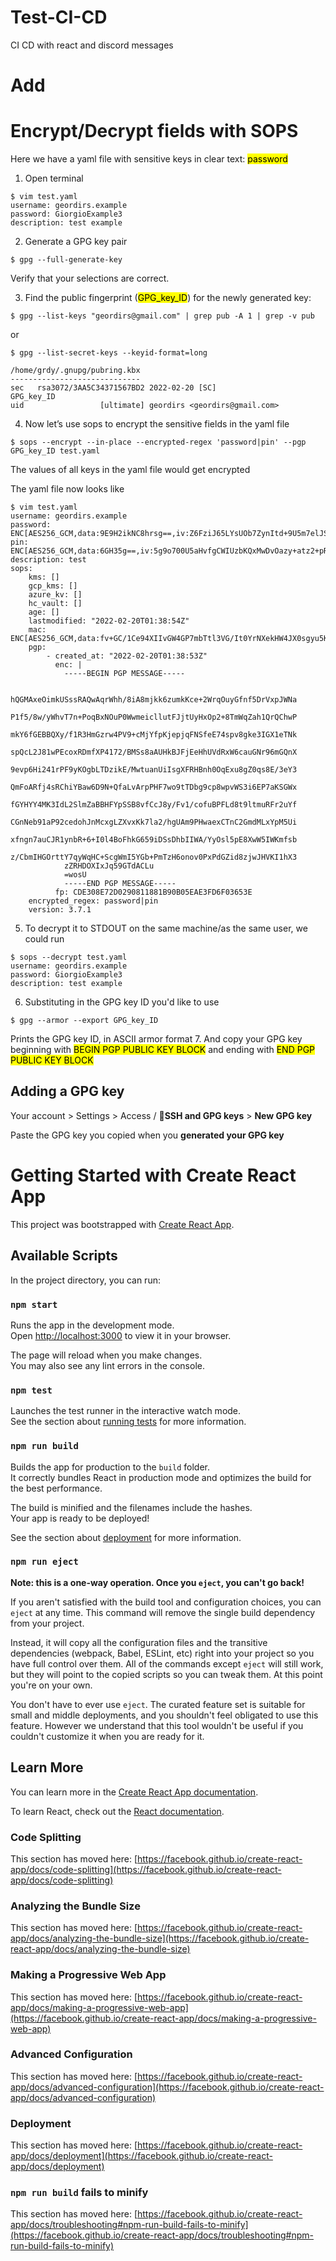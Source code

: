 # Test-CI-CD
CI CD with react and discord messages
# Add 
# Encrypt/Decrypt fields with SOPS

Here we have a yaml file with sensitive keys in clear text: <mark>password</mark>

1. Open terminal

```
$ vim test.yaml
username: geordirs.example
password: GiorgioExample3
description: test example
```
2. Generate a GPG key pair
```
$ gpg --full-generate-key
```
Verify that your selections are correct.

3. Find the public fingerprint (<mark>GPG_key_ID</mark>) for the newly generated key:
```
$ gpg --list-keys "geordirs@gmail.com" | grep pub -A 1 | grep -v pub
```
or 
```
$ gpg --list-secret-keys --keyid-format=long
```
```
/home/grdy/.gnupg/pubring.kbx
-----------------------------
sec   rsa3072/3AA5C34371567BD2 2022-02-20 [SC]
GPG_key_ID
uid                 [ultimate] geordirs <geordirs@gmail.com>
```

4. Now let’s use sops to encrypt the sensitive fields in the yaml file

```
$ sops --encrypt --in-place --encrypted-regex 'password|pin' --pgp GPG_key_ID test.yaml
```
The values of all keys in the yaml file would get encrypted

The yaml file now looks like
```
$ vim test.yaml
username: geordirs.example
password: ENC[AES256_GCM,data:9E9H2ikNC8hrsg==,iv:Z6FziJ65LYsUOb7ZynItd+9U5m7elJSAJAYCq6uUBRw=,tag:mtpbYLGAEBt/8DuiJkzNbg==,type:str]
pin: ENC[AES256_GCM,data:6GH35g==,iv:5g9o700U5aHvfgCWIUzbKQxMwDvOazy+atz2+pRTX2g=,tag:6T7bN99xO9adlcgIDQt3dg==,type:str]
description: test
sops:
    kms: []
    gcp_kms: []
    azure_kv: []
    hc_vault: []
    age: []
    lastmodified: "2022-02-20T01:38:54Z"
    mac: ENC[AES256_GCM,data:fv+GC/1Ce94XIIvGW4GP7mbTtl3VG/It0YrNXekHW4JX0sgyu5KQa/o6pMjTuyd7YFe/JLRiTq9ar9y+1kStUp6NjM3lftSxuf4kggbM1klzyit5gjeTKztcfVKtbH1puQEZPn6xiWpLhRCPuCh4rUN9F9QuK+ZHZxaiUxbOo9s=,iv:/t9tsi6jgtd99HiO/hJxJM/nwBJpiy5sTR1CdjtBqYo=,tag:F9vX2xRlUhZ4Z0dSBqE6mQ==,type:str]
    pgp:
        - created_at: "2022-02-20T01:38:53Z"
          enc: |
            -----BEGIN PGP MESSAGE-----

            hQGMAxeOimkUSssRAQwAqrWhh/8iA8mjkk6zumkKce+2WrqOuyGfnf5DrVxpJWNa
            P1f5/8w/yWhvT7n+PoqBxNOuP0WwmeicllutFJjtUyHxOp2+8TmWqZah1QrQChwP
            mkY6fGEBBQXy/f1R3HmGzrw4PV9+cMjYfpKjepjqFNSfeE74spv8gke3IGX1eTNk
            spQcL2J81wPEcoxRDmfXP4172/BMSs8aAUHkBJFjEeHhUVdRxW6cauGNr96mGQnX
            9evp6Hi241rPF9yKOgbLTDzikE/MwtuanUiIsgXFRHBnh0OqExu8gZ0qs8E/3eY3
            QmFoARfj4sRChiYBaw6D9N+QfaLvArpPHF7wo9tTDbg9cp8wpvWS3i6EP7aKSGWx
            fGYHYY4MK3IdL2SlmZaBBHFYpSSB8vfCcJ8y/Fv1/cofuBPFLd8t9ltmuRFr2uYf
            CGnNeb91aP92cedohJnMcxgLZXvxKk7la2/hgUAm9PHwaexCTnC2GmdMLxYpM5Ui
            xfngn7auCJR1ynbR+6+I0l4BoFhkG659iDSsDhbIIWA/YyOsl5pE8XwW5IWKmfsb
            z/CbmIHGOrttY7qyWqHC+ScgWmI5YGb+PmTzH6onov0PxPdGZid8zjwJHVKI1hX3
            zZRHDOXIxJq59GTdACLu
            =wosU
            -----END PGP MESSAGE-----
          fp: CDE308E72D0290811881B90B05EAE3FD6F03653E
    encrypted_regex: password|pin
    version: 3.7.1

```

5. To decrypt it to STDOUT on the same machine/as the same user, we could run

```
$ sops --decrypt test.yaml
username: geordirs.example
password: GiorgioExample3
description: test example
```

6. Substituting in the GPG key ID you'd like to use

```
$ gpg --armor --export GPG_key_ID
```
Prints the GPG key ID, in ASCII armor format
7. And copy  your GPG key beginning with <mark>BEGIN PGP PUBLIC KEY BLOCK</mark> and ending with
   <mark>END PGP PUBLIC KEY BLOCK<mark>

## Adding a GPG key
Your account > Settings > Access / :key:**SSH and GPG keys** > **New GPG key**

Paste the GPG key you copied when you **generated your GPG key**


# Getting Started with Create React App

This project was bootstrapped with [Create React App](https://github.com/facebook/create-react-app).

## Available Scripts

In the project directory, you can run:

### `npm start`

Runs the app in the development mode.\
Open [http://localhost:3000](http://localhost:3000) to view it in your browser.

The page will reload when you make changes.\
You may also see any lint errors in the console.

### `npm test`

Launches the test runner in the interactive watch mode.\
See the section about [running tests](https://facebook.github.io/create-react-app/docs/running-tests) for more information.

### `npm run build`

Builds the app for production to the `build` folder.\
It correctly bundles React in production mode and optimizes the build for the best performance.

The build is minified and the filenames include the hashes.\
Your app is ready to be deployed!

See the section about [deployment](https://facebook.github.io/create-react-app/docs/deployment) for more information.

### `npm run eject`

**Note: this is a one-way operation. Once you `eject`, you can't go back!**

If you aren't satisfied with the build tool and configuration choices, you can `eject` at any time. This command will remove the single build dependency from your project.

Instead, it will copy all the configuration files and the transitive dependencies (webpack, Babel, ESLint, etc) right into your project so you have full control over them. All of the commands except `eject` will still work, but they will point to the copied scripts so you can tweak them. At this point you're on your own.

You don't have to ever use `eject`. The curated feature set is suitable for small and middle deployments, and you shouldn't feel obligated to use this feature. However we understand that this tool wouldn't be useful if you couldn't customize it when you are ready for it.

## Learn More

You can learn more in the [Create React App documentation](https://facebook.github.io/create-react-app/docs/getting-started).

To learn React, check out the [React documentation](https://reactjs.org/).

### Code Splitting

This section has moved here: [https://facebook.github.io/create-react-app/docs/code-splitting](https://facebook.github.io/create-react-app/docs/code-splitting)

### Analyzing the Bundle Size

This section has moved here: [https://facebook.github.io/create-react-app/docs/analyzing-the-bundle-size](https://facebook.github.io/create-react-app/docs/analyzing-the-bundle-size)

### Making a Progressive Web App

This section has moved here: [https://facebook.github.io/create-react-app/docs/making-a-progressive-web-app](https://facebook.github.io/create-react-app/docs/making-a-progressive-web-app)

### Advanced Configuration

This section has moved here: [https://facebook.github.io/create-react-app/docs/advanced-configuration](https://facebook.github.io/create-react-app/docs/advanced-configuration)

### Deployment

This section has moved here: [https://facebook.github.io/create-react-app/docs/deployment](https://facebook.github.io/create-react-app/docs/deployment)

### `npm run build` fails to minify

This section has moved here: [https://facebook.github.io/create-react-app/docs/troubleshooting#npm-run-build-fails-to-minify](https://facebook.github.io/create-react-app/docs/troubleshooting#npm-run-build-fails-to-minify)
